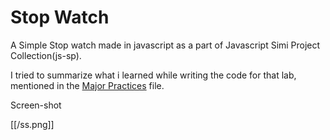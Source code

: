 # Stop Watch

A Simple Stop watch made in javascript as a part of Javascript Simi Project Collection(js-sp).

I tried to summarize what i learned while writing the code for that lab, mentioned in the [Major Practices](major-practices-in-the-project.md) file.

Screen-shot

[[/ss.png]]
